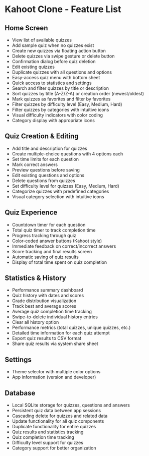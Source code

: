 # Kahoot Clone - Feature List

## Home Screen
- View list of available quizzes
- Add sample quiz when no quizzes exist
- Create new quizzes via floating action button
- Delete quizzes via swipe gesture or delete button
- Confirmation dialog before quiz deletion
- Edit existing quizzes
- Duplicate quizzes with all questions and options
- Easy-access quiz menu with bottom sheet
- Quick access to statistics and settings
- Search and filter quizzes by title or description
- Sort quizzes by title (A-Z/Z-A) or creation order (newest/oldest)
- Mark quizzes as favorites and filter by favorites
- Filter quizzes by difficulty level (Easy, Medium, Hard)
- Filter quizzes by categories with intuitive icons
- Visual difficulty indicators with color coding
- Category display with appropriate icons

## Quiz Creation & Editing
- Add title and description for quizzes
- Create multiple-choice questions with 4 options each
- Set time limits for each question
- Mark correct answers
- Preview questions before saving
- Edit existing questions and options
- Delete questions from quizzes
- Set difficulty level for quizzes (Easy, Medium, Hard)
- Categorize quizzes with predefined categories
- Visual category selection with intuitive icons

## Quiz Experience
- Countdown timer for each question
- Total quiz timer to track completion time
- Progress tracking through quiz
- Color-coded answer buttons (Kahoot style)
- Immediate feedback on correct/incorrect answers
- Score tracking and final results screen
- Automatic saving of quiz results
- Display of total time spent on quiz completion

## Statistics & History
- Performance summary dashboard
- Quiz history with dates and scores
- Grade distribution visualization
- Track best and average scores
- Average quiz completion time tracking
- Swipe-to-delete individual history entries
- Clear all history option
- Performance metrics (total quizzes, unique quizzes, etc.)
- Detailed time information for each quiz attempt
- Export quiz results to CSV format
- Share quiz results via system share sheet

## Settings
- Theme selector with multiple color options
- App information (version and developer)

## Database
- Local SQLite storage for quizzes, questions and answers
- Persistent quiz data between app sessions
- Cascading delete for quizzes and related data
- Update functionality for all quiz components
- Duplicate functionality for entire quizzes
- Quiz results and statistics tracking
- Quiz completion time tracking
- Difficulty level support for quizzes
- Category support for better organization 